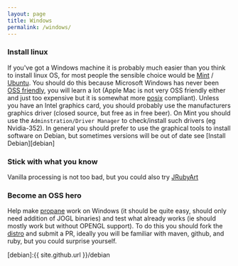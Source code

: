 ```yaml
---
layout: page
title: Windows
permalink: /windows/
---
```

### Install linux ###

If you've got a Windows machine it is probably much easier than you think to install linux OS, for most people the sensible choice would be [Mint][mint] / [Ubuntu][ubuntu]. You should do this because Microsoft Windows has never been [OSS friendly][oss], you will learn a lot (Apple Mac is not very OSS friendly either and just too expensive but it is somewhat more [posix][posix] compliant). Unless you have an Intel graphics card, you should probably use the manufacturers graphics driver (closed source, but free as in free beer). On Mint you should use the `Adminstration/Driver Manager` to check/install such drivers (eg Nvidia-352). In general you should prefer to use the graphical tools to install software on Debian, but sometimes versions will be out of date see [Install Debian][debian]

### Stick with what you know ###

Vanilla processing is not too bad, but you could also try [JRubyArt][jruby_art]

### Become an OSS hero ###

Help make [propane][propane] work on Windows (it should be quite easy, should only need addition of JOGL binaries) and test what already works (ie should mostly work but without OPENGL support). To do this you should fork the [distro][propane] and submit a PR, ideally you will be familiar with maven, github, and ruby, but you could surprise yourself.


[mint]:https://www.linuxmint.com/

[ubuntu]:http://www.ubuntu.com/

[jruby_art]:https://ruby-processing.github.io/JRubyArt/

[propane]:https://github.com/ruby-processing/propane

[posix]:https://en.wikipedia.org/wiki/POSIX

[oss]:https://en.wikipedia.org/wiki/Open-source_software

[debian]:{{ site.github.url }}/debian
